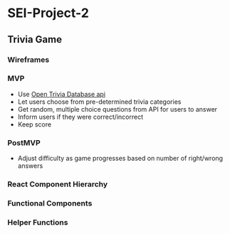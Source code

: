 # SEI-Project-2

## Trivia Game

### Wireframes

### MVP
- Use [Open Trivia Database api](https://opentdb.com/api_config.php)
- Let users choose from pre-determined trivia categories
- Get random, multiple choice questions from API for users to answer
- Inform users if they were correct/incorrect
- Keep score
### PostMVP
- Adjust difficulty as game progresses based on number of right/wrong answers

### React Component Hierarchy

### Functional Components

### Helper Functions 
